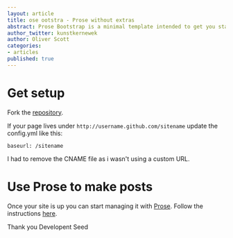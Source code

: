 ```yaml
---
layout: article
title: ose ootstra - Prose without extras
abstract: Prose Bootstrap is a minimal template intended to get you started with Jekyll. This is how i got started.
author_twitter: kunstkernewek
author: Oliver Scott
categories:
- articles
published: true
---
```


# Get setup

Fork the [repository](https://github.com/prose/bootstrap).

If your page lives under `http://username.github.com/sitename` update the config.yml like this:

    baseurl: /sitename
 
I had to remove the CNAME file as i wasn't using a custom URL.

# Use Prose to make posts

Once your site is up you can start managing it with [Prose](http://prose.io). Follow the instructions [here](http://prose.io/help/getting-started.html).

Thank you Developent Seed